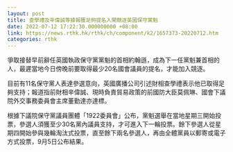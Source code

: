 ```yaml
---
layout: post
title: 查學禮及辛偉誠等據報獲足夠提名入閘競逐英國保守黨魁
date: 2022-07-12 17:22:30.000000000 +08:00
link: https://news.rthk.hk/rthk/ch/component/k2/1657373-20220712.htm
categories: rthk
---
```


爭取接替早前辭任英國執政保守黨黨魁的首相約翰遜，成為下一任黨魁兼首相的人，最遲當地今日傍晚前要取得最少20名國會議員的提名，才能加入競逐。

目前有11名保守黨人表達參選意向，英國廣播公司引述財相查學禮表示他已取得足夠支持；報道指前財相辛偉誠、現時負責貿易政策的前國防大臣莫佩琳、國會下議院外交事務委員會主席董勤達亦達標。

根據下議院保守黨議員團體「1922委員會」公布，黨魁選舉在當地星期三開始投票，參選人須獲至少30名黨內議員支持，才可進入下一輪投票。餘下參選人從星期四開始參與幾輪淘汰式投票，直至餘下兩名參選人，再由全體黨員以郵寄或電子方式投票，9月5日公布結果。
